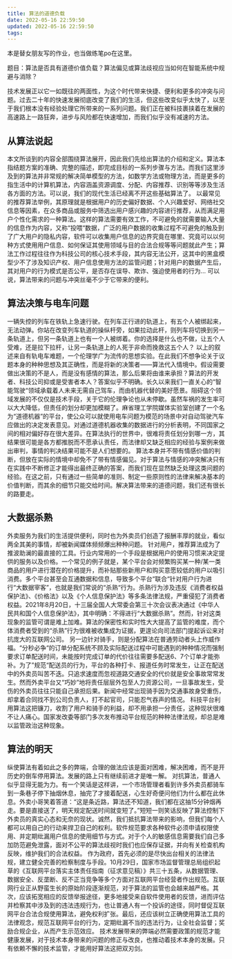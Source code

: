 ```yaml
---
title: 算法的道德负载
date: 2022-05-16 22:59:50
updated: 2022-05-16 22:59:50
tags:
---
```


本是替女朋友写的作业，也当做练笔po在这里。

题目：算法是否具有道德价值负载？算法偏见或算法歧视应当如何在智能系统中规避与消除？

技术发展正以它一如既往的两面性，为这个时代带来快捷、便利和更多的冲突与问题。过去二十年的快速发展彻底改变了我们的生活，但这些改变似乎太快了，以至于我们根本没有经验处理它所带来的一系列问题。我们正在被科技裹挟着在发展的高速路上一路狂奔，进步与风险都在快速增加，而我们似乎没有减速的方法。

## 从算法说起
本文所谈到的内容全部围绕算法展开，因此我们先给出算法的介绍和定义。算法本指结题方案的准确、完整的描述，即完成目标的一系列步骤与方法。而我们这里涉及到的算法并非常规的解决简单模型的方法，如数学方法或物理方法，而是更多的指生活中的计算机算法，内容涵盖资源调度、分配、内容推荐、识别等等涉及生活各方面的方法。可以说，我们的现代生活已经离不开这些基础算法了。
以最常见的推荐算法举例，其原理就是根据用户的历史偏好数据、个人兴趣爱好、网络社交信息等因素，在众多商品或服务中筛选出用户感兴趣的内容进行推荐，从而满足用户个性化需求的一种算法。这样的算法需要有效工作，不可避免的就需要输入大量的信息作为内容，又称“投喂“数据，广泛的用户数据的收集过程不可避免的触及到了广大用户的隐私内容，软件可以收集用户信息的边界究竟在哪里、究竟可以以何种方式使用用户信息、如何保证其使用领域与目的合法合规等等问题就此产生；算法工作过程往往作为科技公司的核心技术手段，其内容无法公开，这其中的黑盒模型少不了涉及知识产权、用户信息使用方法的监管问题；针对用户的数据产生后，其对用户的行为模式是否公平，是否存在误导、欺诈、强迫使用者的行为… 可以说，算法带来的问题与冲突丝毫不少于它带来的便利。

## 算法决策与电车问题
一辆失控的列车在铁轨上急速行驶。在列车正行进的轨道上，有五个人被绑起来，无法动弹。你站在改变列车轨道的操纵杆旁，如果拉动此杆，则列车将切换到另一条轨道上，但另一条轨道上也有一个人被绑着。你的选择是什么也不做，让五个人受难，还是拉下拉杆，让另一条轨道上的人死于非命而挽救这五个人？ 
以上的叙述来自有轨电车难题，一个伦理学广为流传的思想实验。在此我们不想争论关于议题本身的种种思想及其正确性，而是将新的决策者——算法代入情境中。假设需要做出决策的不是人，而是没有感情的算法，那么后果将由谁来承担？算法的开发者、科技公司抑或是受害者本人？答案似乎不明确。长久以来我们一直关心的“智能驾驶“领域承载着人未来无需自己驾车，而由机器代替的美好愿景。阻碍这个领域发展的不仅仅是技术手段，关于它的伦理争论也从未停歇。虽然车祸的发生率可以大大降低，但责任的划分却更加模糊了。麻省理工学院媒体实验室创建了一个名为“道德机器”的平台，使公众可以就使用电车问题为模范的场景中对自动驾驶汽车应做出的决定发表意见。对通过道德机器收集的数据进行的分析表明，不同国家之间的相对偏好存在很大差异。在算法执行的世界中，很难将责任划分到哪一方，其结果很可能是各方都推脱而不愿承认责任，而法律却又缺乏相应的经验与案例来做出审判，事情的判决结果可能不是人们想要的。
算法本身并不带有情感价值的判断，但放在实际的情境中却免不了带有情感偏见。对于算法与情感的冲突解决只有在实践中不断修正才能得出最终正确的答案，而我们现在显然缺乏处理这类问题的经验。在这之前，只有通过一些简单的准则、制定一些原则性的法律来解决基本的价值判断，而其余的细节只能交给时间。解决算法带来的道德问题，我们还有很长的路要走。

## 大数据杀熟
外卖服务为我们的生活提供便利，同时也为外卖员们创造了报酬丰厚的就业，看似两全其美的事情，却被新闻媒体频频爆出种种问题。
针对用户，推荐算法成为了推波助澜的最直接的工具。行业内常用的一个手段是根据用户的使用习惯来决定提供的服务以及价格。一个常见的例子就是，某个平台会对频繁购买某一种/某一类商品的用户进行潜在的价格提升，而补贴那些新用户和购买意愿较低的用户以吸引消费。多个平台甚至会互通数据和信息，导致多个平台“联合“针对用户行为进行“大数据宰客”，也就是我们常说的“杀熟“行为。杀熟行为涉及违反《消费者权益保护法》、《价格法》以及《个人信息保护法》等多条法律法规，严重侵犯了消费者权益。2021年8月20日，十三届全国人大常委会第三十次会议表决通过《中华人民共和国个人信息保护法》，其中明确：不得进行“大数据杀熟”。然而，针对这类现象的监管可谓是难上加难。算法的保密性和实时性大大提高了监管的难度，而个体消费者受到的“杀熟”行为很难被收集成为证据，更遑论向司法部门提起诉讼来对抗庞大的互联网公司。
另一边针对骑手，则是分配算法在普通劳动者头上作威作福。“分秒必争“的订单分配系统不顾及实际配送过程中可能遇到的种种情况而强制要求订单配送时间，未能按时完成订单的代价往往需要多配送6、7个订单才能弥补。为了”规范“配送员的行为，平台的各种打卡、报道任务时常发生，让正在配送中的外卖员叫苦不迭。只追求速度而忽视道路交通安全的代价就是安全事故常常发生。然而外卖平台又“巧妙”地将责任层层外包至人力资源公司，一旦事故发生，受伤的外卖员往往只能自己承担后果。新闻中经常出现骑手因为交通事故身受重伤，却拿着合同找不到公司负责人，打不起官司，只能忍气吞声的情况。
科技平台利用算法这把镰刀，收割了用户和骑手的利益，却不用承担一分责任，这种现状很难不让人痛心。国家发改委等部门多次发布推动平台规范的种种法律法规，却总是难以监管政治这种现象。

## 算法的明天
纵使算法有着如此之多的弊端，合理的做法应该是面对困难，解决困难，而不是开历史的倒车停用算法。发展的路上只有继续前进才是唯一解。
对抗算法，普通人似乎显得无能为力。有一个笑话是这样讲，一个市场管理者看到许多外卖员都骑车到一条巷子停下抽烟休息，抽完了才接着配送，心生好奇便问他们为什么都在此休息。外卖小哥笑着答道：“这是条近路，算法还不知道，我们都在这抽15分钟烟再走。要是直接送了，明天规定配送时间就变短了。”短短一则笑话反映了算法控制下外卖员的真实心态和无奈的现状。诚然，我们抵抗算法带来的影响，但我们每个人都可以用自己的行动来捍卫自己的权利。软件规范要求各种软件必须申请权限使用、并定期纰漏用户信息的使用细节与方式。对于个人的敏感信息需要我们自己多加防范避免泄露，面对不公平的算法歧视时我们也应保存证据，并向有关检查机构反映，维护我们的合法权益。
作为政府，首先必须的是尽快出台相关的法律法规，建立健全完善的检察制度与手段。10月29日，国家市场监督管理总局组织起草的《互联网平台落实主体责任指南（征求意见稿）》共三十五条，从数据管理、数据安全、反垄断、反不正当竞争等多个方面对互联网平台经营者作出规范。互联网行业正从野蛮生长的原始阶段逐渐规范，对于算法的监管也会越来越严格。其次，应该拓宽相应的反馈举报途径，更多地接受来自软件使用者的反馈，进而评估并检察其中涉及到的违法违规行为，也让普通人有一个投诉的途径，同时督促互联网平台合法合规使用算法，避免权利扩张。最后，还应该树立正确使用算法工具的法律观念，规范互联网平台的行为，定期纰漏不当的违法行为，让全社会监督；奖励合规企业，从而产生示范效应。
技术发展带来的弊端必然需要政策的规范才能健康发展，对于技术本身带来的问题的修正与改良，也推动着技术本身的发展。只有依赖不懈的技术监管，才能用好算法这把双刃剑。